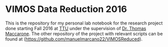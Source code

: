 # VIMOS Data Reduction 2016

This is the repository for my personal lab notebook for the research project done starting Fall 2016 at [TTU](http://www.depts.ttu.edu/phas/) under the supervision of [Dr. Thomas Maccarone](http://www.phys.ttu.edu/faculty/new_TMaccarone.html). The other repository of the project with relevant scripts can be found at (https://github.com/manuelmarcano22/VIMOSReduced).

